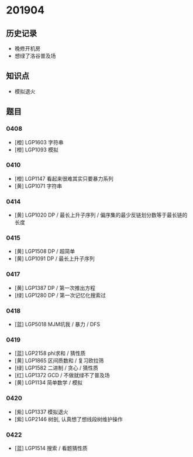 # 201904

## 历史记录
- 晚修开机房
- 想绿了洛谷普及场

## 知识点

- 模拟退火

## 题目

### 0408
- [橙] LGP1603 字符串
- [橙] LGP1093 模拟

### 0410
- [橙] LGP1147 看起来很难其实只要暴力系列
- [黄] LGP1071 字符串

### 0414
- [黄] LGP1020 DP / 最长上升子序列 / 偏序集的最少反链划分数等于最长链的长度

### 0415
- [黄] LGP1508 DP / 超简单
- [黄] LGP1091 DP / 最长上升子序列

### 0417
- [黄] LGP1387 DP / 第一次推出方程
- [绿] LGP1280 DP / 第一次记忆化搜索过

### 0418
- [蓝] LGP5018 MJM坑我 / 暴力 / DFS

### 0419
- [蓝] LGP2158 phi求和 / 猜性质
- [黄] LGP1865 区间质数和 / 复习欧拉筛
- [绿] LGP1582 二进制 / 贪心 / 猜性质
- [红] LGP1372 GCD / 不做就绿不了普及场
- [黄] LGP1134 简单数学 / 模拟

### 0420
- [紫] LGP1337 模拟退火 
- [紫] LGP2146 树剖, 认真想了想线段树维护操作

### 0422
- [蓝] LGP1514 搜索 / 看题猜性质
